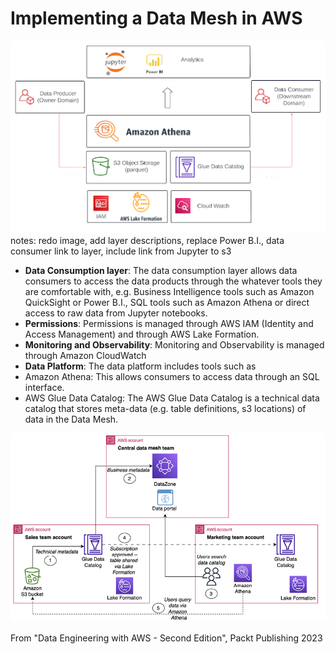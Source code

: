 # Implementing a Data Mesh in AWS

![Data Mesh implementation](images/datamesh_impl.png)
notes: redo image, add layer descriptions, replace Power B.I., data consumer link to layer, include link from Jupyter to s3

- **Data Consumption layer**: The data consumption layer allows data consumers to access the data products through the whatever tools they are comfortable with, e.g. Business Intelligence tools such as Amazon QuickSight or Power B.I., SQL tools such as Amazon Athena or direct access to raw data from Jupyter notebooks.
- **Permissions**: Permissions is managed through AWS IAM (Identity and Access Management) and through AWS Lake Formation.
- **Monitoring and Observability**: Monitoring and Observability is managed through Amazon CloudWatch
- **Data Platform**: The data platform includes tools such as
 - Amazon Athena: This allows consumers to access data through an SQL interface.
 - AWS Glue Data Catalog: The AWS Glue Data Catalog is a technical data catalog that stores meta-data (e.g. table definitions, s3 locations) of data in the Data Mesh.

![Data Mesh implementation](images/datamesh_aws.png)

From "Data Engineering with AWS - Second Edition", Packt Publishing 2023
